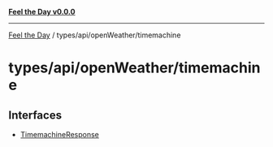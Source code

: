 [**Feel the Day v0.0.0**](../../../../README.md)

***

[Feel the Day](../../../../README.md) / types/api/openWeather/timemachine

# types/api/openWeather/timemachine

## Interfaces

- [TimemachineResponse](interfaces/TimemachineResponse.md)
